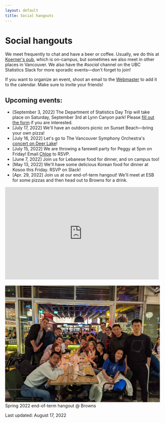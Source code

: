```yaml
---
layout: default
title: Social hangouts
---
```


# Social hangouts

We meet frequently to chat and have a beer or coffee.
Usually, we do this at [Koerner's pub](https://www.koerners.ca/),
which is on-campus, but sometimes we also meet in other places in Vancouver.
We also have the *#social* channel on the UBC Statistics Slack for more sporadic
events&mdash;don't forget to join!

If you want to organize an event, shoot an email to the [Webmaster](./about.html)
to add it to the calendar. Make sure to invite your friends!


## Upcoming events:

- [September 3, 2022] The Department of Statistics Day Trip will take place on Saturday, September 3rd at Lynn Canyon park!
Please [fill out the form](https://forms.gle/NsiJuHiKVbQvaViu8) if you are interested.
- [July 17, 2022] We'll have an outdoors picnic on Sunset Beach&mdash;bring
your own pizza!
- [July 16, 2022] Let's go to The Vancouver Symphony Orchestra's
[concert on Deer Lake](https://www.vancouversymphony.ca/event/the-vso-at-deer-lake/)!
- [July 15, 2022] We are throwing a farewell party for Peggy at 5pm on Friday!
Email [Chloe](https://www.stat.ubc.ca/users/xinyuan-chloe-you) to RSVP.
- [June 7, 2022] Join us for Lebanese food for dinner, and on campus too!
- [May 13, 2022] We'll have some delicious Korean food for dinner
at Kosoo this Friday. RSVP on Slack!
- [Apr. 29, 2022] Join us at our end-of-term hangout!
We'll meet at ESB for some pizzas and then head out to Browns for a drink.


<div class="span9">
	<iframe src="https://calendar.google.com/calendar/embed?height=300&wkst=1&bgcolor=%23ffffff&ctz=America%2FVancouver&src=ZDhibmxnaGlxcmVwc2ZrazNjN2ZsZmlyaWNAZ3JvdXAuY2FsZW5kYXIuZ29vZ2xlLmNvbQ&color=%238E24AA&showPrint=0&showTitle=0" style="border-width:0" width="500" height="300" frameborder="0" scrolling="no"></iframe>
</div><!--/span-->
<br/>

<img src="img/s2022eot-min.jpg" alt="">
Spring 2022 end-of-term hangout @ Browns

Last updated: August 17, 2022



<!--
- [Nov. 18, 2021] Come to Browns Crafthouse for dinner!
- [Oct. 21, 2021] We're going to Koerner's pub for a drink!
- [Oct. 7, 2021] Join us for taco Thursday!
RSVP in the *#social* channel on Slack
-->

